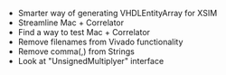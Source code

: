 + Smarter way of generating VHDLEntityArray for XSIM
+ Streamline Mac + Correlator
+ Find a way to test Mac + Correlator
+ Remove filenames from Vivado functionality
+ Remove comma(,) from Strings 
+ Look at "UnsignedMultiplyer" interface